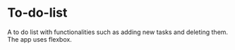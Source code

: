 # To-do-list
A to do list with functionalities such as adding new tasks and deleting them.
The app uses flexbox.
